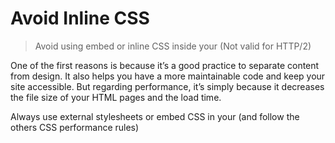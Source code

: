 # Avoid Inline CSS
> Avoid using embed or inline CSS inside your <body> (Not valid for HTTP/2)

One of the first reasons is because it’s a good practice to separate content from design. It also helps you have a more maintainable code and keep your site accessible. But regarding performance, it’s simply because it decreases the file size of your HTML pages and the load time.

Always use external stylesheets or embed CSS in your <head> (and follow the others CSS performance rules)

